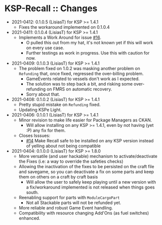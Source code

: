 # KSP-Recall :: Changes

* 2021-0412: 0.1.0.5 (LisiasT) for KSP >= 1.4.1
	+ Fixes the workaround implemented on 0.1.0.4
* 2021-0411: 0.1.0.4 (LisiasT) for KSP >= 1.4.1
	+ Implements a Work Around for issue [#16](https://github.com/net-lisias-ksp/KSP-Recall/issues/16).
		- O pulled this out from my hat, it's not known yet if this will work on every use case.
		- Further testings as work in progress. Use this with caution for now.
* 2021-0409: 0.1.0.3 (LisiasT) for KSP >= 1.4.1
	+ The problem fixed on 1.0.2 was masking another problem on `Refunding` that, once fixed, regressed the over-billing problem.
		- GameEvents related to vessels don't work as I expected.
		- The solution was to step back a bit, and risking some over-refunding on FMRS on automatic recovery.
		- Sorry about that.
* 2021-0408: 0.1.0.2 (LisiasT) for KSP >= 1.4.1
	+ Pretty stupid mistake on `Refunding` fixed.
	+ Updating KSPe Light.
* 2021-0406: 0.1.0.1 (LisiasT) for KSP >= 1.4.1
	+ Minor revision to make life easier for Package Managers as CKAN.
		- Will allow installing on any KSP >= 1.4.1, even by not having (yet :P) any fix for them.
	+ Closes Isssues:
		- [#14](https://github.com/net-lisias-ksp/KSP-Recall/issues/14) Make Recall safe to be installed on any KSP version instead of yelling about not being compatible  
* 2021-0404: 0.1.0.0 (LisiasT) for KSP >= 1.8.0
	+ More versatile (and user hackable) mechanism to activate/deactivate the Fixes (i.e: a way to override the safeties checks)
	+ Allowing the inactivation of the fixes to be persisted on the craft file and savegame, so you can deactivate a fix on some parts and keep them on others on a craft by craft basis
		- Will allow the user to safely keep playing until a new version with a fix/workaround implemented is not released when things goes south.
	+ Reenabling support for parts with `ModuleCargoPart`
		- Not all Stackable parts will not be refunded yet.
	+ More reliable and robust Game Event handling.
	+ Compatibility with resource changing Add'Ons (as fuel switches) enhanced.
